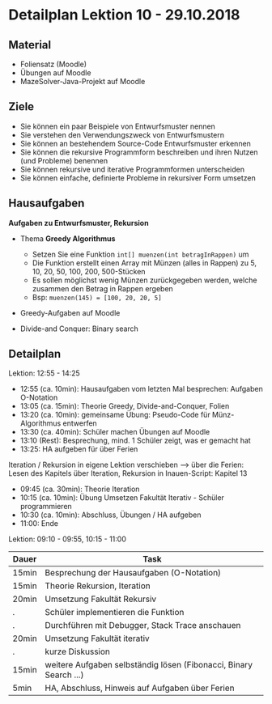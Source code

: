 Detailplan Lektion 10 - 29.10.2018
===========================================

Material
--------

* Foliensatz (Moodle)
* Übungen auf Moodle
* MazeSolver-Java-Projekt auf Moodle

Ziele
-----

* Sie können ein paar Beispiele von Entwurfsmuster nennen
* Sie verstehen den Verwendungszweck von Entwurfsmustern
* Sie können an bestehendem Source-Code Entwurfsmuster erkennen
* Sie können die rekursive Programmform beschreiben und ihren Nutzen (und Probleme) benennen
* Sie können rekursive und iterative Programmformen unterscheiden
* Sie können einfache, definierte Probleme in rekursiver Form umsetzen


Hausaufgaben
--------------

**Aufgaben zu Entwurfsmuster, Rekursion**

* Thema **Greedy Algorithmus**
  * Setzen Sie eine Funktion `int[] muenzen(int betragInRappen)` um
  * Die Funktion erstellt einen Array mit Münzen (alles in Rappen) zu 5, 10, 20, 50, 100, 200, 500-Stücken
  * Es sollen möglichst wenig Münzen zurückgegeben werden, welche zusammen den Betrag in Rappen ergeben
  * Bsp: `muenzen(145) = [100, 20, 20, 5]`

* Greedy-Aufgaben auf Moodle
* Divide-and Conquer: Binary search


Detailplan
----------

Lektion: 12:55 - 14:25

* 12:55 (ca. 10min): Hausaufgaben vom letzten Mal besprechen: Aufgaben O-Notation
* 13:05 (ca. 15min): Theorie Greedy, Divide-and-Conquer, Folien
* 13:20 (ca. 10min): gemeinsame Übung: Pseudo-Code für Münz-Algorithmus entwerfen
* 13:30 (ca. 40min): Schüler machen Übungen auf Moodle
* 13:10 (Rest): Besprechung, mind. 1 Schüler zeigt, was er gemacht hat
* 13:25: HA aufgeben für über Ferien

Iteration / Rekursion in eigene Lektion verschieben
--> über die Ferien: Lesen des Kapitels über Iteration, Rekursion in Inauen-Script:
    Kapitel 13

* 09:45 (ca. 30min): Theorie Iteration
* 10:15 (ca. 10min): Übung Umsetzen Fakultät Iterativ - Schüler programmieren
* 10:30 (ca. 10min): Abschluss, Übungen / HA aufgeben
* 11:00: Ende




Lektion: 09:10 - 09:55, 10:15 - 11:00

Dauer      | Task
-----------|-----------------------------------------------------------
15min      | Besprechung der Hausaufgaben (O-Notation)
15min      | Theorie Rekursion, Iteration
20min      | Umsetzung Fakultät Rekursiv
.          | Schüler implementieren die Funktion
.          | Durchführen mit Debugger, Stack Trace anschauen
20min      | Umsetzung Fakultät iterativ
.          | kurze Diskussion
15min      | weitere Aufgaben selbständig lösen (Fibonacci, Binary Search ...)
5min       | HA, Abschluss, Hinweis auf Aufgaben über Ferien
